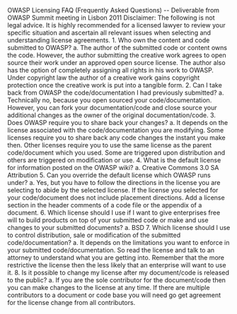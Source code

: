 OWASP Licensing FAQ (Frequently Asked Questions) -- Deliverable from
OWASP Summit meeting in Lisbon 2011
Disclaimer: The following is not legal advice. It is highly recommended
for a licensed lawyer to review your specific situation and ascertain
all relevant issues when selecting and understanding license
agreements.
1\. Who own the content and code submitted to OWASP?
a. The author of the submitted code or content owns the code. However,
the author submitting the creative work agrees to open source their work
under an approved open source license. The author also has the option of
completely assigning all rights in his work to OWASP. Under copyright
law the author of a creative work gains copyright protection once the
creative work is put into a tangible form.
2\. Can I take back from OWASP the code/documentation I had previously
submitted?
a. Technically no, because you open sourced your code/documentation.
However, you can fork your documentation/code and close source your
additional changes as the owner of the original documentation/code.
3\. Does OWASP require you to share back your changes?
a. It depends on the license associated with the code/documentation you
are modifying. Some licenses require you to share back any code changes
the instant you make then. Other licenses require you to use the same
license as the parent code/document which you used. Some are triggered
upon distribution and others are triggered on modification or use.
4\. What is the default license for information posted on the OWASP
wiki?
a. Creative Commons 3.0 SA Attribution
5\. Can you override the default license which OWASP runs under?
a. Yes, but you have to follow the directions in the license you are
selecting to abide by the selected license. If the license you selected
for your code/document does not include placement directions. Add a
license section in the header comments of a code file or the appendix of
a document.
6\. Which license should I use if I want to give enterprises free will
to build products on top of your submitted code or make and use changes
to your submitted documents?
a. BSD
7\. Which license should I use to control distribution, sale or
modification of the submitted code/documentation?
a. It depends on the limitations you want to enforce in your submitted
code/documentation. So read the license and talk to an attorney to
understand what you are getting into. Remember that the more restrictive
the license then the less likely that an enterprise will want to use
it.
8\. Is it possible to change my license after my document/code is
released to the public?
a. If you are the sole contributor for the document/code then you can
make changes to the license at any time. If there are multiple
contributors to a document or code base you will need go get agreement
for the license change from all contributors.